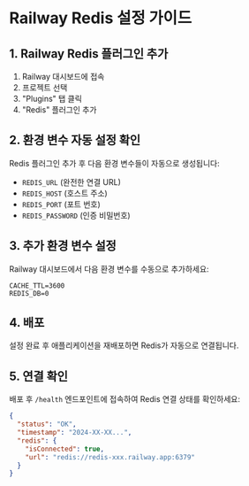 # Railway Redis 설정 가이드

## 1. Railway Redis 플러그인 추가

1. Railway 대시보드에 접속
2. 프로젝트 선택
3. "Plugins" 탭 클릭
4. "Redis" 플러그인 추가

## 2. 환경 변수 자동 설정 확인

Redis 플러그인 추가 후 다음 환경 변수들이 자동으로 생성됩니다:

- `REDIS_URL` (완전한 연결 URL)
- `REDIS_HOST` (호스트 주소)  
- `REDIS_PORT` (포트 번호)
- `REDIS_PASSWORD` (인증 비밀번호)

## 3. 추가 환경 변수 설정

Railway 대시보드에서 다음 환경 변수를 수동으로 추가하세요:

```
CACHE_TTL=3600
REDIS_DB=0
```

## 4. 배포

설정 완료 후 애플리케이션을 재배포하면 Redis가 자동으로 연결됩니다.

## 5. 연결 확인

배포 후 `/health` 엔드포인트에 접속하여 Redis 연결 상태를 확인하세요:

```json
{
  "status": "OK",
  "timestamp": "2024-XX-XX...",
  "redis": {
    "isConnected": true,
    "url": "redis://redis-xxx.railway.app:6379"
  }
}
```
